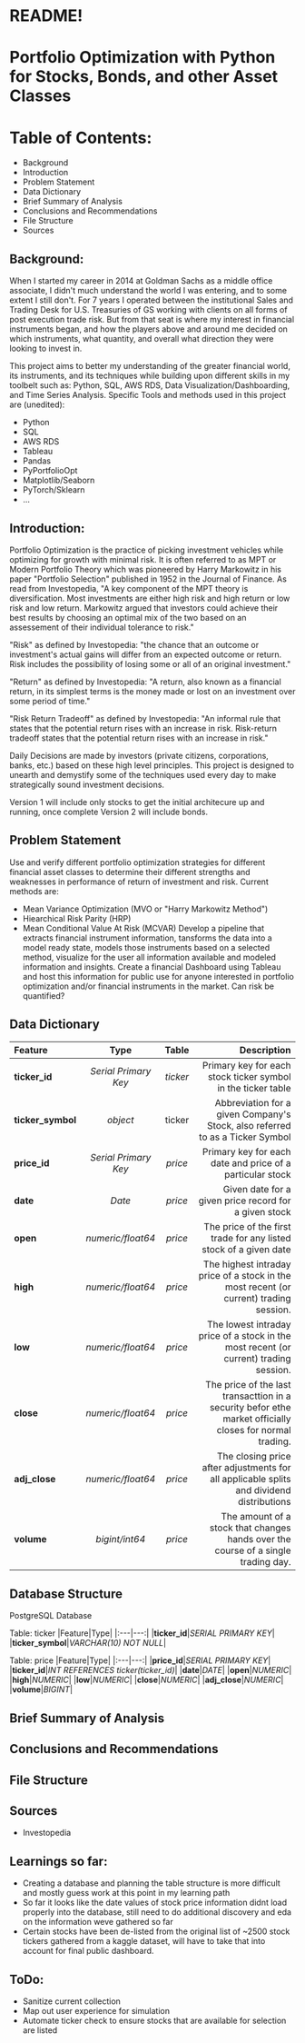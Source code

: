 # README!
# Portfolio Optimization with Python for Stocks, Bonds, and other Asset Classes

# Table of Contents:
- Background
- Introduction
- Problem Statement
- Data Dictionary
- Brief Summary of Analysis
- Conclusions and Recommendations
- File Structure
- Sources

## Background:
When I started my career in 2014 at Goldman Sachs as a middle office associate, I didn't much understand the world I was entering, and to some extent I still don't. For 7 years I operated between the institutional Sales and Trading Desk for U.S. Treasuries of GS working with clients on all forms of post execution trade risk. But from that seat is where my interest in financial instruments began, and how the players above and around me decided on which instruments, what quantity, and overall what direction they were looking to invest in. 

This project aims to better my understanding of the greater financial world, its instruments, and its techniques while building upon different skills in my toolbelt such as: Python, SQL, AWS RDS, Data Visualization/Dashboarding, and Time Series Analysis. Specific Tools and methods used in this project are (unedited):
- Python
- SQL
- AWS RDS
- Tableau
- Pandas
- PyPortfolioOpt
- Matplotlib/Seaborn
- PyTorch/Sklearn
- ...

## Introduction:
Portfolio Optimization is the practice of picking investment vehicles while optimizing for growth with minimal risk. It is often referred to as MPT or Modern Portfolio Theory which was pioneered by Harry Markowitz in his paper "Portfolio Selection" published in 1952 in the Journal of Finance. As read from Investopedia, "A key component of the MPT theory is diversification. Most investments are either high risk and high return or low risk and low return. Markowitz argued that investors could achieve their best results by choosing an optimal mix of the two based on an assessement of their individual tolerance to risk."

"Risk" as defined by Investopedia: "the chance that an outcome or investment's actual gains will differ from an expected outcome or return. Risk includes the possibility of losing some or all of an original investment."

"Return" as defined by Investopedia: "A return, also known as a financial return, in its simplest terms is the money made or lost on an investment over some period of time."

"Risk Return Tradeoff" as defined by Investopedia: "An informal rule that states that the potential return rises with an increase in risk. Risk-return tradeoff states that the potential return rises with an increase in risk."

Daily Decisions are made by investors (private citizens, corporations, banks, etc.) based on these high level principles. This project is designed to unearth and demystify some of the techniques used every day to make strategically sound investment decisions.

Version 1 will include only stocks to get the initial architecure up and running, once complete Version 2 will include bonds.


## Problem Statement
Use and verify different portfolio optimization strategies for different financial asset classes to determine their different strengths and weaknesses in performance of return of investment and risk. Current methods are:
- Mean Variance Optimization (MVO or "Harry Markowitz Method")
- Hiearchical Risk Parity (HRP)
- Mean Conditional Value At Risk (MCVAR)
Develop a pipeline that extracts financial instrument information, tansforms the data into a model ready state, models those instruments based on a selected method, visualize for the user all information available and modeled information and insights. Create a financial Dashboard using Tableau and host this information for public use for anyone interested in portfolio optimization and/or financial instruments in the market. Can risk be quantified?

## Data Dictionary
|Feature|Type|Table|Description|
|:---|:---:|:---:|---:|
|**ticker_id**|*Serial Primary Key*|*ticker*|Primary key for each stock ticker symbol in the ticker table|
|**ticker_symbol**|*object*|ticker|Abbreviation for a given Company's Stock, also referred to as a Ticker Symbol|
|**price_id**|*Serial Primary Key*|*price*|Primary key for each date and price of a particular stock|
|**date**|*Date*|*price*|Given date for a given price record for a given stock|
|**open**|*numeric/float64*|*price*|The price of the first trade for any listed stock of a given date|
|**high**|*numeric/float64*|*price*|The highest intraday price of a stock in the most recent (or current) trading session.|
|**low**|*numeric/float64*|*price*|The lowest intraday price of a stock in the most recent (or current) trading session.|
|**close**|*numeric/float64*|*price*|The price of the last transacttion in a security befor ethe market officially closes for normal trading.|
|**adj_close**|*numeric/float64*|*price*|The closing price after adjustments for all applicable splits and dividend distributions|
|**volume**|*bigint/int64*|*price*|The amount of a stock that changes hands over the course of a single trading day.|

## Database Structure
PostgreSQL Database

Table: ticker
|Feature|Type|
|:---|---:|
|**ticker_id**|*SERIAL PRIMARY KEY*|
|**ticker_symbol**|*VARCHAR(10) NOT NULL*|

Table: price
|Feature|Type|
|:---|---:|
|**price_id**|*SERIAL PRIMARY KEY*|
|**ticker_id**|*INT REFERENCES ticker(ticker_id)*|
|**date**|*DATE*|
|**open**|*NUMERIC*|
|**high**|*NUMERIC*|
|**low**|*NUMERIC*|
|**close**|*NUMERIC*|
|**adj_close**|*NUMERIC*|
|**volume**|*BIGINT*|

## Brief Summary of Analysis

## Conclusions and Recommendations

## File Structure

## Sources
- Investopedia

## Learnings so far:
- Creating a database and planning the table structure is more difficult and mostly guess work at this point in my learning path
- So far it looks like the date values of stock price information didnt load properly into the database, still need to do additional discovery and eda on the information weve gathered so far
- Certain stocks have been de-listed from the original list of ~2500 stock tickers gathered from a kaggle dataset, will have to take that into account for final public dashboard.

## ToDo:
- Sanitize current collection
- Map out user experience for simulation
- Automate ticker check to ensure stocks that are available for selection are listed